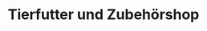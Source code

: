 ---
title: "Tierfutter und Zubehörshop"
url: /grevenbroich/tierfutter-und-zubehoershop/
shop: Tiere
---